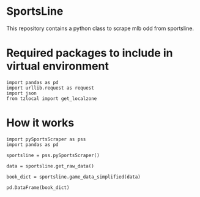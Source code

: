 # SportsLine

This repository contains a python class to scrape mlb odd from sportsline. 

# Required packages to include in virtual environment

```
import pandas as pd
import urllib.request as request
import json
from tzlocal import get_localzone
```

# How it works

```
import pySportsScraper as pss
import pandas as pd

sportsline = pss.pySportsScraper()

data = sportsline.get_raw_data()

book_dict = sportsline.game_data_simplified(data)

pd.DataFrame(book_dict)
```
